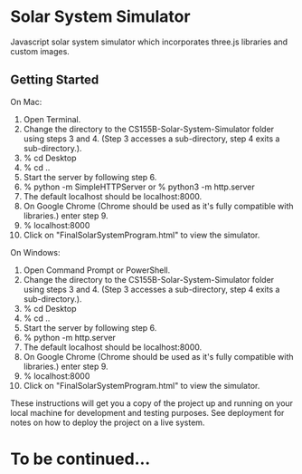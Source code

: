 # Solar System Simulator

Javascript solar system simulator which incorporates three.js libraries and custom images.

## Getting Started

On Mac:

1. Open Terminal.
2. Change the directory to the CS155B-Solar-System-Simulator folder using steps 3 and 4. (Step 3 accesses a sub-directory, step 4 exits a sub-directory.).
3. % cd Desktop
4. % cd ..
5. Start the server by following step 6.
6. % python -m SimpleHTTPServer or % python3 -m http.server
7. The default localhost should be localhost:8000.
8. On Google Chrome (Chrome should be used as it's fully compatible with libraries.) enter step 9.
9. % localhost:8000
10. Click on "FinalSolarSystemProgram.html" to view the simulator.

On Windows:

1. Open Command Prompt or PowerShell.
2. Change the directory to the CS155B-Solar-System-Simulator folder using steps 3 and 4. (Step 3 accesses a sub-directory, step 4 exits a sub-directory.).
3. % cd Desktop
4. % cd ..
5. Start the server by following step 6.
6. % python -m http.server
7. The default localhost should be localhost:8000.
8. On Google Chrome (Chrome should be used as it's fully compatible with libraries.) enter step 9.
9. % localhost:8000
10. Click on "FinalSolarSystemProgram.html" to view the simulator.

These instructions will get you a copy of the project up and running on your local machine for development and testing purposes. See deployment for notes on how to deploy the project on a live system.

# To be continued...
